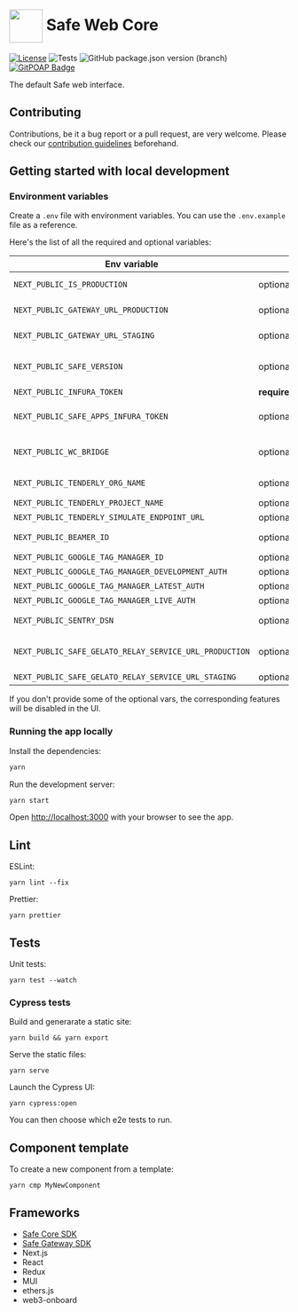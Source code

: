 # <img src="https://user-images.githubusercontent.com/381895/186411381-e05075ff-7565-4b4e-925e-bb1e85cb165b.png" height="60" width="60" valign="middle" /> Safe Web Core

[![License](https://img.shields.io/github/license/safe-global/web-core)](https://github.com/safe-global/web-core/blob/main/LICENSE)
![Tests](https://img.shields.io/github/actions/workflow/status/safe-global/web-core/test.yml?branch=main&label=tests)
![GitHub package.json version (branch)](https://img.shields.io/github/package-json/v/safe-global/web-core)
[![GitPOAP Badge](https://public-api.gitpoap.io/v1/repo/safe-global/web-core/badge)](https://www.gitpoap.io/gh/safe-global/web-core)

The default Safe web interface.

## Contributing

Contributions, be it a bug report or a pull request, are very welcome. Please check our [contribution guidelines](CONTRIBUTING.md) beforehand.

## Getting started with local development

### Environment variables

Create a `.env` file with environment variables. You can use the `.env.example` file as a reference.

Here's the list of all the required and optional variables:

| Env variable                                           |              | Description                                                                                                                         |
| ------------------------------------------------------ | ------------ | ----------------------------------------------------------------------------------------------------------------------------------- |
| `NEXT_PUBLIC_IS_PRODUCTION`                            | optional     | Set to `true` to build a minified production app                                                                                    |
| `NEXT_PUBLIC_GATEWAY_URL_PRODUCTION`                   | optional     | The base URL for the [Safe Client Gateway](https://github.com/safe-global/safe-client-gateway)                                      |
| `NEXT_PUBLIC_GATEWAY_URL_STAGING`                      | optional     | The base CGW URL on staging                                                                                                         |
| `NEXT_PUBLIC_SAFE_VERSION`                             | optional     | The latest version of the Safe contract, defaults to 1.3.0                                                                          |
| `NEXT_PUBLIC_INFURA_TOKEN`                             | **required** | [Infura](https://docs.infura.io/infura/networks/ethereum/how-to/secure-a-project/project-id) RPC API token                          |
| `NEXT_PUBLIC_SAFE_APPS_INFURA_TOKEN`                   | optional     | Infura token for Safe Apps, falls back to `NEXT_PUBLIC_INFURA_TOKEN`                                                                |
| `NEXT_PUBLIC_WC_BRIDGE`                                | optional     | [WalletConnect](https://docs.walletconnect.com/1.0/bridge-server) bridge URL, falls back to the public WC bridge                    |
| `NEXT_PUBLIC_TENDERLY_ORG_NAME`                        | optional     | [Tenderly](https://tenderly.co) org name for Transaction Simulation                                                                 |
| `NEXT_PUBLIC_TENDERLY_PROJECT_NAME`                    | optional     | Tenderly project name                                                                                                               |
| `NEXT_PUBLIC_TENDERLY_SIMULATE_ENDPOINT_URL`           | optional     | Tenderly simulation URL                                                                                                             |
| `NEXT_PUBLIC_BEAMER_ID`                                | optional     | [Beamer](https://www.getbeamer.com) is a news feed for in-app announcements                                                         |
| `NEXT_PUBLIC_GOOGLE_TAG_MANAGER_ID`                    | optional     | [GTM](https://tagmanager.google.com) project id                                                                                     |
| `NEXT_PUBLIC_GOOGLE_TAG_MANAGER_DEVELOPMENT_AUTH`      | optional     | Dev GTM key                                                                                                                         |
| `NEXT_PUBLIC_GOOGLE_TAG_MANAGER_LATEST_AUTH`           | optional     | Preview GTM key                                                                                                                     |
| `NEXT_PUBLIC_GOOGLE_TAG_MANAGER_LIVE_AUTH`             | optional     | Production GTM key                                                                                                                  |
| `NEXT_PUBLIC_SENTRY_DSN`                               | optional     | [Sentry](https://sentry.io) id for tracking runtime errors                                                                          |
| `NEXT_PUBLIC_SAFE_GELATO_RELAY_SERVICE_URL_PRODUCTION` | optional     | [Safe Gelato Relay Service](https://github.com/safe-global/safe-gelato-relay-service) URL to allow relaying transactions via Gelato |
| `NEXT_PUBLIC_SAFE_GELATO_RELAY_SERVICE_URL_STAGING`    | optional     | Relay URL on staging                                                                                                                |

If you don't provide some of the optional vars, the corresponding features will be disabled in the UI.

### Running the app locally

Install the dependencies:

```bash
yarn
```

Run the development server:

```bash
yarn start
```

Open [http://localhost:3000](http://localhost:3000) with your browser to see the app.

## Lint

ESLint:

```
yarn lint --fix
```

Prettier:

```
yarn prettier
```

## Tests

Unit tests:

```
yarn test --watch
```

### Cypress tests

Build and generarate a static site:

```
yarn build && yarn export
```

Serve the static files:

```
yarn serve
```

Launch the Cypress UI:

```
yarn cypress:open
```

You can then choose which e2e tests to run.

## Component template

To create a new component from a template:

```
yarn cmp MyNewComponent
```

## Frameworks

- [Safe Core SDK](https://github.com/safe-global/safe-core-sdk)
- [Safe Gateway SDK](https://github.com/safe-global/safe-gateway-typescript-sdk)
- Next.js
- React
- Redux
- MUI
- ethers.js
- web3-onboard
